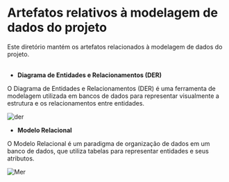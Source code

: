 # Artefatos relativos à modelagem de dados do projeto

Este diretório mantém os artefatos relacionados à modelagem de dados do projeto. 
<br><br>

<!-- Os principais documentos a serem produzidos são: -->

- <b>Diagrama de Entidades e Relacionamentos (DER)</b>
<p>O Diagrama de Entidades e Relacionamentos (DER) é uma ferramenta de modelagem utilizada em bancos de dados para representar visualmente a estrutura e os relacionamentos entre entidades.</p>

![der](https://github.com/ICEI-PUC-Minas-PMV-SI/pmv-si-2023-2-pe2-t1-adocao_de_animais/assets/127418501/bd8eeb8d-c556-4be2-805f-4435800e15bd)

<!-- * Apresentar o DER em imagem vetorial para evitar perda de qualidade com renderização em resolução específica. -->

- <b>Modelo Relacional</b>

<p>O Modelo Relacional é um paradigma de organização de dados em um banco de dados, que utiliza tabelas para representar entidades e seus atributos.</p>

![Mer](https://github.com/leoalmeidabraga/Teste/assets/127418501/35d417ec-943e-4586-bd4b-45a051a03ba3)

<!-- * Apresentar o modelo relacional em imagem vetorial para evitar perda de qualidade com renderização em resolução específica. -->

<!-- Demais artefatos que julgar pertinentes. -->
